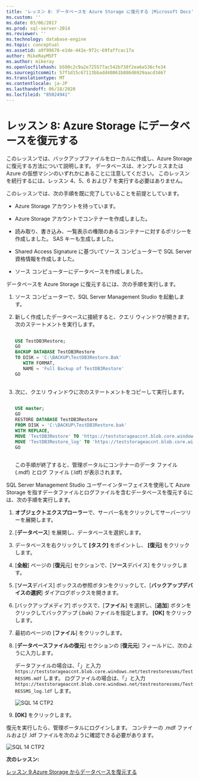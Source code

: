 ```yaml
---
title: 'レッスン 8: データベースを Azure Storage に復元する |Microsoft Docs'
ms.custom: ''
ms.date: 03/06/2017
ms.prod: sql-server-2014
ms.reviewer: ''
ms.technology: database-engine
ms.topic: conceptual
ms.assetid: a9f99670-e1de-441e-972c-69faffcac17a
author: MikeRayMSFT
ms.author: mikeray
ms.openlocfilehash: b500c2c9a2e725577ac542b738f2ea6a536cfe34
ms.sourcegitcommit: 57f1d15c67113bbadd40861b886d6929aacd3467
ms.translationtype: MT
ms.contentlocale: ja-JP
ms.lasthandoff: 06/18/2020
ms.locfileid: "85024941"
---
```

# <a name="lesson-8-restore-a-database-to-azure-storage"></a>レッスン 8: Azure Storage にデータベースを復元する
  このレッスンでは、バックアップファイルをローカルに作成し、Azure Storage に復元する方法について説明します。 データベースは、オンプレミスまたは Azure の仮想マシンのいずれかにあることに注意してください。 このレッスンを続行するには、レッスン 4、5、6 および 7 を実行する必要はありません。  
  
 このレッスンでは、次の手順を既に完了していることを前提としています。  
  
-   Azure Storage アカウントを持っています。  
  
-   Azure Storage アカウントでコンテナーを作成しました。  
  
-   読み取り、書き込み、一覧表示の権限のあるコンテナーに対するポリシーを作成しました。 SAS キーも生成しました。  
  
-   Shared Access Signature に基づいてソース コンピューターで SQL Server 資格情報を作成しました。  
  
-   ソース コンピューターにデータベースを作成しました。  
  
 データベースを Azure Storage に復元するには、次の手順を実行します。  
  
1.  ソース コンピューターで、SQL Server Management Studio を起動します。  
  
2.  新しく作成したデータベースに接続すると、クエリ ウィンドウが開きます。 次のステートメントを実行します。  
  
    ```sql  
  
    USE TestDB3Restore;   
    GO   
    BACKUP DATABASE TestDB3Restore   
    TO DISK = 'C:\BACKUP\TestDB3Restore.Bak'   
       WITH FORMAT,   
       NAME = 'Full Backup of TestDB3Restore'   
    GO  
  
    ```  
  
3.  次に、クエリ ウィンドウに次のステートメントをコピーして実行します。  
  
    ```sql  
  
    USE master;   
    GO   
    RESTORE DATABASE TestDB3Restore    
    FROM DISK = 'C:\BACKUP\TestDB3Restore.bak'    
    WITH REPLACE,   
    MOVE 'TestDB3Restore' TO 'https://teststorageaccnt.blob.core.windows.net/testcontainrestore/TestDB3Restore.mdf',     
    MOVE 'TestDB3Restore_log' TO 'https://teststorageaccnt.blob.core.windows.net/testcontainrestore/TestDB3Restore_log.ldf';   
    GO  
  
    ```  
  
     この手順が終了すると、管理ポータルにコンテナーのデータ ファイル (.mdf) とログ ファイル (.ldf) が表示されます。  
  
 SQL Server Management Studio ユーザーインターフェイスを使用して Azure Storage を指すデータファイルとログファイルを含むデータベースを復元するには、次の手順を実行します。  
  
1.  **オブジェクトエクスプローラー**で、サーバー名をクリックしてサーバーツリーを展開します。  
  
2.  [**データベース**] を展開し、データベースを選択します。  
  
3.  データベースを右クリックして **[タスク]** をポイントし、 **[復元]** をクリックします。  
  
4.  [**全般**] ページの [**復元**元] セクションで、[**ソース**デバイス] をクリックします。  
  
5.  [**ソース**デバイス] ボックスの参照ボタンをクリックして、[**バックアップデバイスの選択**] ダイアログボックスを開きます。  
  
6.  [バックアップメディア] ボックスで、[**ファイル**] を選択し、[**追加**] ボタンをクリックしてバックアップ (.bak) ファイルを指定します。 **[OK]** をクリックします。  
  
7.  最初のページの [**ファイル**] をクリックします。  
  
8.  [**データベースファイルの復元**] セクションの [**復元元**] フィールドに、次のように入力します。  
  
     データファイルの場合は、「」と入力 `https://teststorageaccnt.blob.core.windows.net/testrestoressms/TestRESSMS.mdf` します。 ログファイルの場合は、「」と入力 `https://teststorageaccnt.blob.core.windows.net/testrestoressms/TestRESSMS_log.ldf` します。  
  
     ![SQL 14 CTP2](../tutorials/media/ss-was-tutlesson-8-8.gif "SQL 14 CTP2")  
  
9. **[OK]** をクリックします。  
  
 復元を実行したら、管理ポータルにログインします。 コンテナーの .mdf ファイルおよび .ldf ファイルを次のように確認できる必要があります。  
  
 ![SQL 14 CTP2](../tutorials/media/ss-was-tutlesson-8-9.gif "SQL 14 CTP2")  
  
 **次のレッスン:**  
  
 [レッスン 9.Azure Storage からデータベースを復元する](../relational-databases/lesson-8-restore-as-new-database-from-log-backup.md)  
  
  

